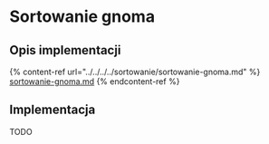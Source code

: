 # Sortowanie gnoma

## Opis implementacji

{% content-ref url="../../../../sortowanie/sortowanie-gnoma.md" %}
[sortowanie-gnoma.md](../../../../sortowanie/sortowanie-gnoma.md)
{% endcontent-ref %}

## Implementacja

TODO
